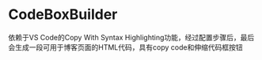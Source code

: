 # CodeBoxBuilder
 依赖于VS Code的Copy With Syntax Highlighting功能，经过配置步骤后，最后会生成一段可用于博客页面的HTML代码，具有copy code和伸缩代码框按钮
